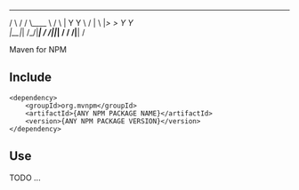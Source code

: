                                   
  ________  ______ ______   _____  
 /     \  \/ /    \\____ \ /     \ 
|  Y Y  \   /   |  \  |_> >  Y Y  \
|__|_|  /\_/|___|  /   __/|__|_|  /
      \/         \/|__|         \/ 

Maven for NPM

## Include

```
<dependency>
    <groupId>org.mvnpm</groupId>
    <artifactId>{ANY NPM PACKAGE NAME}</artifactId>
    <version>{ANY NPM PACKAGE VERSION}</version>
</dependency>
```

## Use 

TODO ...